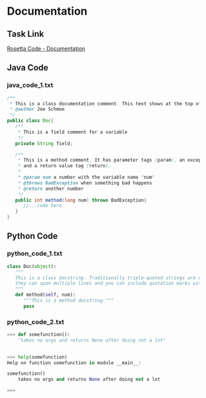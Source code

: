 # Documentation

## Task Link
[Rosetta Code - Documentation](https://rosettacode.org/wiki/Documentation)

## Java Code
### java_code_1.txt
```java
/**
 * This is a class documentation comment. This text shows at the top of the page for this class
 * @author Joe Schmoe
 */
public class Doc{
   /**
    * This is a field comment for a variable
    */
   private String field;

   /**
    * This is a method comment. It has parameter tags (param), an exception tag (throws),
    * and a return value tag (return).
    *
    * @param num a number with the variable name "num"
    * @throws BadException when something bad happens
    * @return another number
    */
   public int method(long num) throws BadException{
      //...code here
   }
}

```

## Python Code
### python_code_1.txt
```python
class Doc(object):
   """
   This is a class docstring. Traditionally triple-quoted strings are used because
   they can span multiple lines and you can include quotation marks without escaping.
   """
   def method(self, num):
      """This is a method docstring."""
      pass

```

### python_code_2.txt
```python
>>> def somefunction():
	"takes no args and returns None after doing not a lot"

	
>>> help(somefunction)
Help on function somefunction in module __main__:

somefunction()
    takes no args and returns None after doing not a lot

>>>

```

